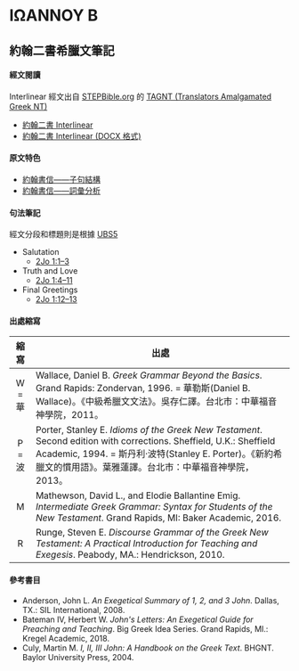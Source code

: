 # ΙΩΑΝΝΟΥ Β

## 約翰二書希臘文筆記

#### 經文閱讀
Interlinear 經文出自 [STEPBible.org](https://www.STEPBible.or) 的 [TAGNT (Translators Amalgamated Greek NT)](https://github.com/STEPBible/STEPBible-Data)

- [約翰二書 Interlinear](2John-Interlinear.md)
- [約翰二書 Interlinear (DOCX 格式)](2John.docx)


#### 原文特色
- [約翰書信——子句結構](123John-Clause.md)
- [約翰書信——詞彙分析](123John-Vocabulary.md)


#### 句法筆記
經文分段和標題則是根據 [UBS5](https://www.academic-bible.com/en/online-bibles/greek-new-testament-ubs5/read-the-bible-text/bibel/text/lesen/stelle/73/10001/19999/ch/8feb828f46a4c65384fe9aebf6d55ebe/)


- Salutation 
	- [2Jo 1:1–3](2Jo.1.1–3.md)
- Truth and Love 
	- [2Jo 1:4–11](2Jo.1.4–11.md)
- Final Greetings 
	- [2Jo 1:12–13](2Jo.1.12–13.md)


#### 出處縮寫
縮寫 | 出處
:--:| --
W = 華 | Wallace, Daniel B. *Greek Grammar Beyond the Basics*. Grand Rapids: Zondervan, 1996. = 華勒斯(Daniel B. Wallace)。《中級希臘文文法》。吳存仁譯。台北市：中華福音神學院，2011。
P = 波 | Porter, Stanley E. *Idioms of the Greek New Testament*. Second edition with corrections. Sheffield, U.K.: Sheffield Academic, 1994. = 斯丹利‧波特(Stanley E. Porter)。《新約希臘文的慣用語》。葉雅蓮譯。台北市：中華福音神學院，2013。
M | Mathewson, David L., and Elodie Ballantine Emig. *Intermediate Greek Grammar: Syntax for Students of the New Testament*. Grand Rapids, MI: Baker Academic, 2016.
R | Runge, Steven E. *Discourse Grammar of the Greek New Testament: A Practical Introduction for Teaching and Exegesis*. Peabody, MA.: Hendrickson, 2010.

#### 參考書目

- Anderson, John L. _An Exegetical Summary of 1, 2, and 3 John_. Dallas, TX.: SIL International, 2008.
- Bateman IV, Herbert W. _John's Letters: An Exegetical Guide for Preaching and Teaching_. Big Greek Idea Series. Grand Rapids, MI.: Kregel Academic, 2018.
- Culy, Martin M. _I, II, III John: A Handbook on the Greek Text_. BHGNT. Baylor University Press, 2004.

